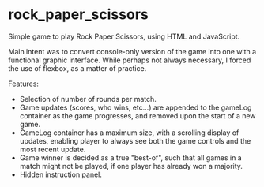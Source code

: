 # rock_paper_scissors
Simple game to play Rock Paper Scissors, using HTML and JavaScript.

Main intent was to convert console-only version of the game into one with a functional graphic interface.  While perhaps not always necessary, I forced the use of flexbox, as a matter of practice.  

Features:

* Selection of number of rounds per match.
* Game updates (scores, who wins, etc...) are appended to the gameLog container as the game progresses, and removed upon the start of a new game.
* GameLog container has a maximum size, with a scrolling display of updates, enabling player to always see both the game controls and the most recent update.
* Game winner is decided as a true "best-of", such that all games in a match might not be played, if one player has already won a majority.
* Hidden instruction panel.
